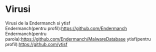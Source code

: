 # Virusi
Virusi de la Endermanch si ytisf                                                                                                                                                   
Endermanch(pentru profil):https://github.com/Endermanch
Endermanch(pentru parola):https://github.com/Endermanch/MalwareDatabase
ytisf(pentru profil):https://github.com/ytisf
